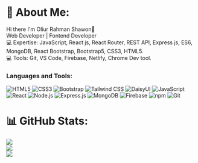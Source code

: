 # 💫 About Me:
Hi there I'm Oliur Rahman Shawon👋<br>Web Developer | Fontend Developer <br>💻 Expertise: JavaScript, React js, React Router, REST API, Express js, ES6, MongoDB, React Bootstrap, Bootstrap5, CSS3, HTML5.<br>💻 Tools: Git, VS Code, Firebase,  Netlify, Chrome Dev tool.


### Languages and Tools:
![HTML5](https://img.shields.io/badge/HTML5-E34F26?style=flat&logo=html5&logoColor=white)
![CSS3](https://img.shields.io/badge/CSS3-1572B6?style=flat&logo=css3&logoColor=white)
![Bootstrap](https://img.shields.io/badge/Bootstrap-563D7C?style=flat&logo=bootstrap&logoColor=white)
![Tailwind CSS](https://img.shields.io/badge/Tailwind_CSS-38B2AC?style=flat&logo=tailwind-css&logoColor=white)
![DaisyUI](https://img.shields.io/badge/DaisyUI-5A0EF8?style=flat&logo=daisyui&logoColor=white)
![JavaScript](https://img.shields.io/badge/JavaScript-F7DF1E?style=flat&logo=javascript&logoColor=black)
![React](https://img.shields.io/badge/React-61DAFB?style=flat&logo=react&logoColor=black)
![Node.js](https://img.shields.io/badge/Node.js-339933?style=flat&logo=node.js&logoColor=white)
![Express.js](https://img.shields.io/badge/Express.js-000000?style=flat&logo=express&logoColor=white)
![MongoDB](https://img.shields.io/badge/MongoDB-47A248?style=flat&logo=mongodb&logoColor=white)
![Firebase](https://img.shields.io/badge/Firebase-FFCA28?style=flat&logo=firebase&logoColor=black)
![npm](https://img.shields.io/badge/npm-CB3837?style=flat&logo=npm&logoColor=white)
![Git](https://img.shields.io/badge/Git-F05032?style=flat&logo=git&logoColor=white)


# 📊 GitHub Stats:
![](https://github-readme-stats.vercel.app/api?username=shawonahmed05&theme=dark&hide_border=true&include_all_commits=true&count_private=true)<br/>
![](https://github-readme-streak-stats.herokuapp.com/?user=shawonahmed05&theme=dark&hide_border=true)<br/>
![](https://github-readme-stats.vercel.app/api/top-langs/?username=shawonahmed05&theme=dark&hide_border=true&include_all_commits=true&count_private=true&layout=compact)

<!-- Proudly created with GPRM ( https://gprm.itsvg.in ) -->


